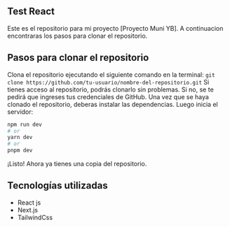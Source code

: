 ## Test React
Este es el repositorio para mi proyecto [Proyecto Muni YB]. A continuacion encontraras los pasos para clonar el repositorio.

## Pasos para clonar el repositorio

Clona el repositorio ejecutando el siguiente comando en la terminal:
```git clone https://github.com/tu-usuario/nombre-del-repositorio.git```
Si tienes acceso al repositorio, podrás clonarlo sin problemas. Si no, se te pedirá que ingreses tus credenciales de GitHub.
Una vez que se haya clonado el repositorio, deberas instalar las dependencias.
Luego inicia el servidor:
```bash
npm run dev
# or
yarn dev
# or
pnpm dev
```
¡Listo! Ahora ya tienes una copia del repositorio.

## Tecnologías utilizadas

- React js
- Next.js
- TailwindCss
